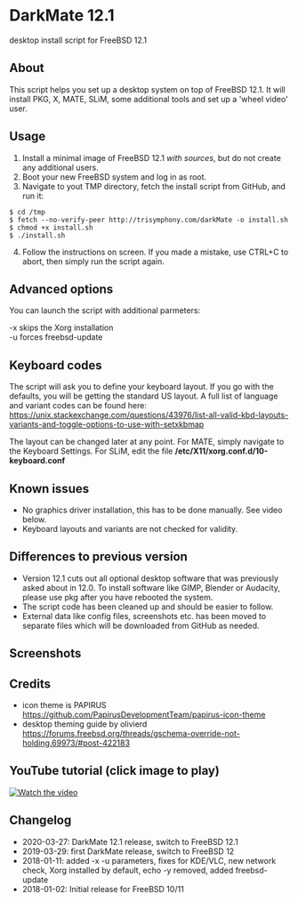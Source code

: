 # DarkMate 12.1
desktop install script for FreeBSD 12.1

## About
This script helps you set up a desktop system on top of FreeBSD 12.1. It will install PKG, X, MATE, SLiM, some additional tools and set up a 'wheel video' user.

## Usage
1. Install a minimal image of FreeBSD 12.1 *with sources*, but do not create any additional users.
2. Boot your new FreeBSD system and log in as root.
3. Navigate to yout TMP directory, fetch the install script from GitHub, and run it:
```
$ cd /tmp
$ fetch --no-verify-peer http://trisymphony.com/darkMate -o install.sh
$ chmod +x install.sh
$ ./install.sh
```
4. Follow the instructions on screen. If you made a mistake, use CTRL+C to abort, then simply run the script again.

## Advanced options
You can launch the script with additional parmeters:

-x skips the Xorg installation<br />
-u forces freebsd-update

## Keyboard codes
The script will ask you to define your keyboard layout. If you go with the defaults, you will be getting the standard US layout. A full list of language and variant codes can be found here: https://unix.stackexchange.com/questions/43976/list-all-valid-kbd-layouts-variants-and-toggle-options-to-use-with-setxkbmap

The layout can be changed later at any point. For MATE, simply navigate to the Keyboard Settings. For SLiM, edit the file **/etc/X11/xorg.conf.d/10-keyboard.conf**

## Known issues
- No graphics driver installation, this has to be done manually. See video below.
- Keyboard layouts and variants are not checked for validity.

## Differences to previous version
- Version 12.1 cuts out all optional desktop software that was previously asked about in 12.0. To install software like GIMP, Blender or Audacity, please use pkg after you have rebooted the system.
- The script code has been cleaned up and should be easier to follow. 
- External data like config files, screenshots etc. has been moved to separate files which will be downloaded from GitHub as needed.

## Screenshots



## Credits
- icon theme is PAPIRUS https://github.com/PapirusDevelopmentTeam/papirus-icon-theme
- desktop theming guide by olivierd https://forums.freebsd.org/threads/gschema-override-not-holding.69973/#post-422183

## YouTube tutorial (click image to play)

[![Watch the video](https://img.youtube.com/vi/vMzE63z6yLk/maxresdefault.jpg)](https://youtu.be/vMzE63z6yLk)

## Changelog
- 2020-03-27: DarkMate 12.1 release, switch to FreeBSD 12.1
- 2019-03-29: first DarkMate release, switch to FreeBSD 12
- 2018-01-11: added -x -u parameters, fixes for KDE/VLC, new network check, Xorg installed by default, echo -y removed, added freebsd-update<br />
- 2018-01-02: Initial release for FreeBSD 10/11
